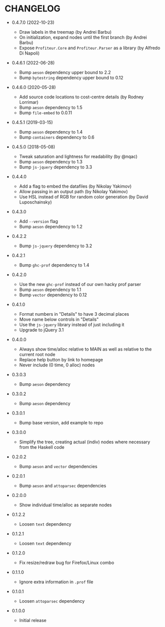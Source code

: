 # CHANGELOG

- 0.4.7.0 (2022-10-23)
    * Draw labels in the treemap (by Andrei Barbu)
    * On initialization, expand nodes until the first branch (by Andrei Barbu)
    * Expose `Profiteur.Core` and `Profiteur.Parser` as a library (by
      Alfredo Di Napoli)

- 0.4.6.1 (2022-06-28)
    * Bump `aeson` dependency upper bound to 2.2
    * Bump `bytestring` dependency upper bound to 0.12

- 0.4.6.0 (2020-05-28)
    * Add source code locations to cost-centre details (by Rodney Lorrimar)
    * Bump `aeson` dependency to 1.5
    * Bump `file-embed` to 0.0.11

- 0.4.5.1 (2019-03-15)
    * Bump `aeson` dependency to 1.4
    * Bump `containers` dependency to 0.6

- 0.4.5.0 (2018-05-08)
    * Tweak saturation and lightness for readability (by @nqac)
    * Bump `aeson` dependency to 1.3
    * Bump `js-jquery` dependency to 3.3

- 0.4.4.0
    * Add a flag to embed the datafiles (by Nikolay Yakimov)
    * Allow passing in an output path (by Nikolay Yakimov)
    * Use HSL instead of RGB for random color generation (by David
      Luposchainsky)

- 0.4.3.0
    * Add `--version` flag
    * Bump `aeson` dependency to 1.2

- 0.4.2.2
    * Bump `js-jquery` dependency to 3.2

- 0.4.2.1
    * Bump `ghc-prof` dependency to 1.4

- 0.4.2.0
    * Use the new `ghc-prof` instead of our own hacky prof parser
    * Bump `aeson` dependency to 1.1
    * Bump `vector` dependency to 0.12

- 0.4.1.0
    * Format numbers in "Details" to have 3 decimal places
    * Move name below controls in "Details"
    * Use the `js-jquery` library instead of just including it
    * Upgrade to jQuery 3.1

- 0.4.0.0
    * Always show time/alloc relative to MAIN as well as relative to the current
      root node
    * Replace help button by link to homepage
    * Never include (0 time, 0 alloc) nodes

- 0.3.0.3
    * Bump `aeson` dependency

- 0.3.0.2
    * Bump `aeson` dependency

- 0.3.0.1
    * Bump base version, add example to repo

- 0.3.0.0
    * Simplify the tree, creating actual (indiv) nodes where necessary from the
      Haskell code

- 0.2.0.2
    * Bump `aeson` and `vector` dependencies

- 0.2.0.1
    * Bump `aeson` and `attoparsec` dependencies

- 0.2.0.0
    * Show individual time/alloc as separate nodes

- 0.1.2.2
    * Loosen `text` dependency

- 0.1.2.1
    * Loosen `text` dependency

- 0.1.2.0
    * Fix resize/redraw bug for Firefox/Linux combo

- 0.1.1.0
    * Ignore extra information in `.prof` file

- 0.1.0.1
    * Loosen `attoparsec` dependency

- 0.1.0.0
    * Initial release
